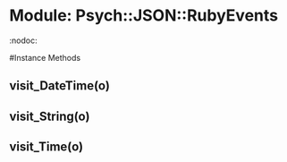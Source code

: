 # Module: Psych::JSON::RubyEvents
    

:nodoc:



#Instance Methods
## visit_DateTime(o) [](#method-i-visit_DateTime)

## visit_String(o) [](#method-i-visit_String)

## visit_Time(o) [](#method-i-visit_Time)

